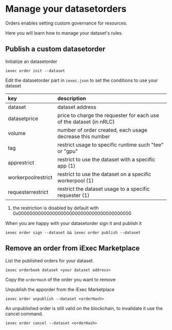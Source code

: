 # Manage your datasetorders

Orders enables setting custom governance for resources.

Here you will learn how to manage your dataset's rules.

## Publish a custom datasetorder

Initialize an datasetorder

```text
iexec order init --dataset
```

Edit the datasetorder part in `iexec.json` to set the conditions to use your dataset

| key | description |
| :--- | :--- |
| dataset | dataset address |
| datasetprice | price to charge the requester for each use of the dataset \(in nRLC\) |
| volume | number of order created, each usage decrease this number |
| tag | restrict usage to specific runtime such "tee" or "gpu" |
| apprestrict | restrict to use the dataset with a specific app \(1\) |
| workerpoolrestrict | restrict to use the dataset on a specific workerpool \(1\) |
| requesterrestrict | restrict the dataset usage to a specific requester \(1\) |

1. the restriction is disabled by default with 0x0000000000000000000000000000000000000000

When you are happy with your datasetorder sign it and publish it

```text
iexec order sign --dataset && iexec order publish --dataset
```

## Remove an order from iExec Marketplace

List the published orders for your dataset.

```text
iexec orderbook dataset <your dataset address>
```

Copy the `orderHash` of the order you want to remove

Unpublish the apporder from the iExec Marketplace

```text
iexec order unpublish --dataset <orderHash>
```

An unpublished order is still valid on the blockchain, to invalidate it use the cancel command.

```text
iexec order cancel --dataset <orderHash>
```

